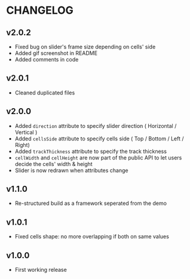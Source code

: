 # CHANGELOG

## v2.0.2
- Fixed bug on slider's frame size depending on cells' side
- Added gif screenshot in README
- Added comments in code

## v2.0.1
- Cleaned duplicated files

## v2.0.0
- Added `direction` attribute to specify slider direction ( Horizontal / Vertical )  
- Added `cellsSide` attribute to specify cells side ( Top / Bottom / Left / Right)  
- Added `trackThickness` attribute to specify the track thickness  
- `cellWidth` and `cellHeight` are now part of the public API to let users decide the cells' width & height  
- Slider is now redrawn when attributes change  

## v1.1.0
- Re-structured build as a framework seperated from the demo

## v1.0.1
- Fixed cells shape: no more overlapping if both on same values

## v1.0.0
- First working release
